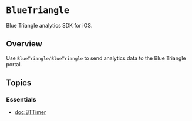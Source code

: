 # ``BlueTriangle``

Blue Triangle analytics SDK for iOS.

## Overview

Use ``BlueTriangle/BlueTriangle`` to send analytics data to the Blue Triangle portal.

## Topics

### Essentials

- <doc:BTTimer>
